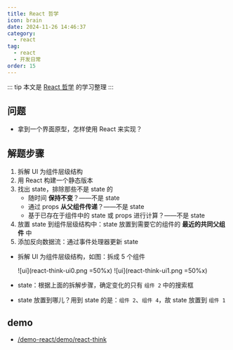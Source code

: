 ```yaml
---
title: React 哲学
icon: brain
date: 2024-11-26 14:46:37
category:
  - react
tag:
  - react
  - 开发日常
order: 15
---
```


::: tip
本文是 [React 哲学](https://zh-hans.react.dev/learn/thinking-in-react) 的学习整理
:::

## 问题
- 拿到一个界面原型，怎样使用 React 来实现？

## 解题步骤
1. 拆解 UI 为组件层级结构
1. 用 React 构建一个静态版本
1. 找出 state，排除那些不是 state 的
   - 随时间 **保持不变**？——不是 state
   - 通过 props **从父组件传递**？——不是 state
   - 基于已存在于组件中的 state 或 props 进行计算？——不是 state
1. 放置 state 到组件层级结构中：state 放置到需要它的组件的 **最近的共同父组件** 中
1. 添加反向数据流：通过事件处理器更新 state

- 拆解 UI 为组件层级结构，如图：拆成 5 个组件
  
  ![ui](react-think-ui0.png =50%x)
  ![ui](react-think-ui1.png =50%x)

- state：根据上面的拆解步骤，确定变化的只有 `组件 2` 中的搜索框
- state 放置到哪儿？用到 state 的是：`组件 2`、`组件 4`，故 state 放置到 `组件 1`

## demo
- [/demo-react/demo/react-think](https://www.takeseem.com/demo-react/demo/react-think)
